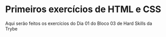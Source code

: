 # Primeiros exercícios de HTML e CSS
Aqui serão feitos os exercícios do Dia 01 do Bloco 03 de Hard Skills da Trybe

